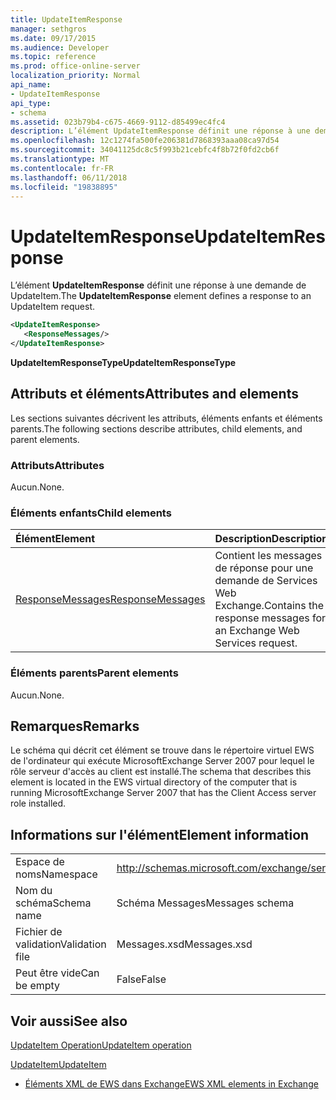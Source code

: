 ```yaml
---
title: UpdateItemResponse
manager: sethgros
ms.date: 09/17/2015
ms.audience: Developer
ms.topic: reference
ms.prod: office-online-server
localization_priority: Normal
api_name:
- UpdateItemResponse
api_type:
- schema
ms.assetid: 023b79b4-c675-4669-9112-d85499ec4fc4
description: L’élément UpdateItemResponse définit une réponse à une demande de UpdateItem.
ms.openlocfilehash: 12c1274fa500fe206381d7868393aaa08ca97d54
ms.sourcegitcommit: 34041125dc8c5f993b21cebfc4f8b72f0fd2cb6f
ms.translationtype: MT
ms.contentlocale: fr-FR
ms.lasthandoff: 06/11/2018
ms.locfileid: "19838895"
---
```

# <a name="updateitemresponse"></a><span data-ttu-id="beb85-103">UpdateItemResponse</span><span class="sxs-lookup"><span data-stu-id="beb85-103">UpdateItemResponse</span></span>

<span data-ttu-id="beb85-104">L’élément **UpdateItemResponse** définit une réponse à une demande de UpdateItem.</span><span class="sxs-lookup"><span data-stu-id="beb85-104">The **UpdateItemResponse** element defines a response to an UpdateItem request.</span></span> 
  
```xml
<UpdateItemResponse>
   <ResponseMessages/>
</UpdateItemResponse>
```

 <span data-ttu-id="beb85-105">**UpdateItemResponseType**</span><span class="sxs-lookup"><span data-stu-id="beb85-105">**UpdateItemResponseType**</span></span>
## <a name="attributes-and-elements"></a><span data-ttu-id="beb85-106">Attributs et éléments</span><span class="sxs-lookup"><span data-stu-id="beb85-106">Attributes and elements</span></span>

<span data-ttu-id="beb85-107">Les sections suivantes décrivent les attributs, éléments enfants et éléments parents.</span><span class="sxs-lookup"><span data-stu-id="beb85-107">The following sections describe attributes, child elements, and parent elements.</span></span>
  
### <a name="attributes"></a><span data-ttu-id="beb85-108">Attributs</span><span class="sxs-lookup"><span data-stu-id="beb85-108">Attributes</span></span>

<span data-ttu-id="beb85-109">Aucun.</span><span class="sxs-lookup"><span data-stu-id="beb85-109">None.</span></span>
  
### <a name="child-elements"></a><span data-ttu-id="beb85-110">Éléments enfants</span><span class="sxs-lookup"><span data-stu-id="beb85-110">Child elements</span></span>

|<span data-ttu-id="beb85-111">**Élément**</span><span class="sxs-lookup"><span data-stu-id="beb85-111">**Element**</span></span>|<span data-ttu-id="beb85-112">**Description**</span><span class="sxs-lookup"><span data-stu-id="beb85-112">**Description**</span></span>|
|:-----|:-----|
|[<span data-ttu-id="beb85-113">ResponseMessages</span><span class="sxs-lookup"><span data-stu-id="beb85-113">ResponseMessages</span></span>](responsemessages.md) <br/> |<span data-ttu-id="beb85-114">Contient les messages de réponse pour une demande de Services Web Exchange.</span><span class="sxs-lookup"><span data-stu-id="beb85-114">Contains the response messages for an Exchange Web Services request.</span></span>  <br/> |
   
### <a name="parent-elements"></a><span data-ttu-id="beb85-115">Éléments parents</span><span class="sxs-lookup"><span data-stu-id="beb85-115">Parent elements</span></span>

<span data-ttu-id="beb85-116">Aucun.</span><span class="sxs-lookup"><span data-stu-id="beb85-116">None.</span></span>
  
## <a name="remarks"></a><span data-ttu-id="beb85-117">Remarques</span><span class="sxs-lookup"><span data-stu-id="beb85-117">Remarks</span></span>

<span data-ttu-id="beb85-118">Le schéma qui décrit cet élément se trouve dans le répertoire virtuel EWS de l'ordinateur qui exécute MicrosoftExchange Server 2007 pour lequel le rôle serveur d'accès au client est installé.</span><span class="sxs-lookup"><span data-stu-id="beb85-118">The schema that describes this element is located in the EWS virtual directory of the computer that is running MicrosoftExchange Server 2007 that has the Client Access server role installed.</span></span>
  
## <a name="element-information"></a><span data-ttu-id="beb85-119">Informations sur l'élément</span><span class="sxs-lookup"><span data-stu-id="beb85-119">Element information</span></span>

|||
|:-----|:-----|
|<span data-ttu-id="beb85-120">Espace de noms</span><span class="sxs-lookup"><span data-stu-id="beb85-120">Namespace</span></span>  <br/> |http://schemas.microsoft.com/exchange/services/2006/messages  <br/> |
|<span data-ttu-id="beb85-121">Nom du schéma</span><span class="sxs-lookup"><span data-stu-id="beb85-121">Schema name</span></span>  <br/> |<span data-ttu-id="beb85-122">Schéma Messages</span><span class="sxs-lookup"><span data-stu-id="beb85-122">Messages schema</span></span>  <br/> |
|<span data-ttu-id="beb85-123">Fichier de validation</span><span class="sxs-lookup"><span data-stu-id="beb85-123">Validation file</span></span>  <br/> |<span data-ttu-id="beb85-124">Messages.xsd</span><span class="sxs-lookup"><span data-stu-id="beb85-124">Messages.xsd</span></span>  <br/> |
|<span data-ttu-id="beb85-125">Peut être vide</span><span class="sxs-lookup"><span data-stu-id="beb85-125">Can be empty</span></span>  <br/> |<span data-ttu-id="beb85-126">False</span><span class="sxs-lookup"><span data-stu-id="beb85-126">False</span></span>  <br/> |
   
## <a name="see-also"></a><span data-ttu-id="beb85-127">Voir aussi</span><span class="sxs-lookup"><span data-stu-id="beb85-127">See also</span></span>



[<span data-ttu-id="beb85-128">UpdateItem Operation</span><span class="sxs-lookup"><span data-stu-id="beb85-128">UpdateItem operation</span></span>](updateitem-operation.md)
  
[<span data-ttu-id="beb85-129">UpdateItem</span><span class="sxs-lookup"><span data-stu-id="beb85-129">UpdateItem</span></span>](updateitem.md)


- [<span data-ttu-id="beb85-130">Éléments XML de EWS dans Exchange</span><span class="sxs-lookup"><span data-stu-id="beb85-130">EWS XML elements in Exchange</span></span>](ews-xml-elements-in-exchange.md)

